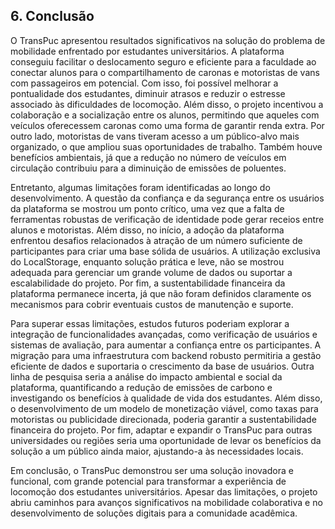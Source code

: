 ## 6. Conclusão

O TransPuc apresentou resultados significativos na solução do problema de mobilidade enfrentado por estudantes universitários. A plataforma conseguiu facilitar o deslocamento seguro e eficiente para a faculdade ao conectar alunos para o compartilhamento de caronas e motoristas de vans com passageiros em potencial. Com isso, foi possível melhorar a pontualidade dos estudantes, diminuir atrasos e reduzir o estresse associado às dificuldades de locomoção. Além disso, o projeto incentivou a colaboração e a socialização entre os alunos, permitindo que aqueles com veículos oferecessem caronas como uma forma de garantir renda extra. Por outro lado, motoristas de vans tiveram acesso a um público-alvo mais organizado, o que ampliou suas oportunidades de trabalho. Também houve benefícios ambientais, já que a redução no número de veículos em circulação contribuiu para a diminuição de emissões de poluentes.

Entretanto, algumas limitações foram identificadas ao longo do desenvolvimento. A questão da confiança e da segurança entre os usuários da plataforma se mostrou um ponto crítico, uma vez que a falta de ferramentas robustas de verificação de identidade pode gerar receios entre alunos e motoristas. Além disso, no início, a adoção da plataforma enfrentou desafios relacionados à atração de um número suficiente de participantes para criar uma base sólida de usuários. A utilização exclusiva do LocalStorage, enquanto solução prática e leve, não se mostrou adequada para gerenciar um grande volume de dados ou suportar a escalabilidade do projeto. Por fim, a sustentabilidade financeira da plataforma permanece incerta, já que não foram definidos claramente os mecanismos para cobrir eventuais custos de manutenção e suporte.

Para superar essas limitações, estudos futuros poderiam explorar a integração de funcionalidades avançadas, como verificação de usuários e sistemas de avaliação, para aumentar a confiança entre os participantes. A migração para uma infraestrutura com backend robusto permitiria a gestão eficiente de dados e suportaria o crescimento da base de usuários. Outra linha de pesquisa seria a análise do impacto ambiental e social da plataforma, quantificando a redução de emissões de carbono e investigando os benefícios à qualidade de vida dos estudantes. Além disso, o desenvolvimento de um modelo de monetização viável, como taxas para motoristas ou publicidade direcionada, poderia garantir a sustentabilidade financeira do projeto. Por fim, adaptar e expandir o TransPuc para outras universidades ou regiões seria uma oportunidade de levar os benefícios da solução a um público ainda maior, ajustando-a às necessidades locais.

Em conclusão, o TransPuc demonstrou ser uma solução inovadora e funcional, com grande potencial para transformar a experiência de locomoção dos estudantes universitários. Apesar das limitações, o projeto abriu caminhos para avanços significativos na mobilidade colaborativa e no desenvolvimento de soluções digitais para a comunidade acadêmica.
